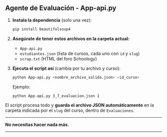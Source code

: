 ## Agente de Evaluación - App-api.py

1. **Instala la dependencia** (solo una vez):

    ```bash
    pip install beautifulsoup4
    ```

2. **Asegúrate de tener estos archivos en la carpeta actual:**
    - `App-api.py`
    - `estudiantes.json` (lista de cursos, cada uno con `id` y `slug`)
    - `scrap.txt` (HTML del foro Schoology)

3. **Ejecuta el script así** (cambia por tu archivo y curso):

    ```bash
    python App-api.py <nombre_archivo_salida.json> <id_curso>
    ```

    Ejemplo:
    ```bash
    python App-api.py 3_7_evaluacion.json 1
    ```

El script procesa todo y **guarda el archivo JSON automáticamente** en la carpeta indicada por el `slug` del curso, dentro de `Evaluaciones`.

---

**No necesitas hacer nada más.**

---